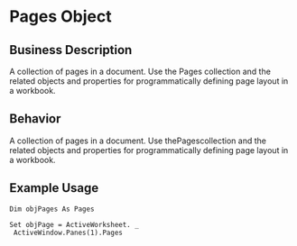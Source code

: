# Pages Object

## Business Description
A collection of pages in a document. Use the Pages collection and the related objects and properties for programmatically defining page layout in a workbook.

## Behavior
A collection of pages in a document. Use thePagescollection and the related objects and properties for programmatically defining page layout in a workbook.

## Example Usage
```vba
Dim objPages As Pages 
 
Set objPage = ActiveWorksheet. _ 
 ActiveWindow.Panes(1).Pages
```